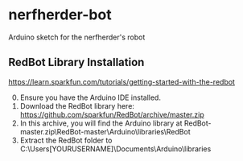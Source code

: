 # nerfherder-bot
Arduino sketch for the nerfherder's robot

## RedBot Library Installation 
https://learn.sparkfun.com/tutorials/getting-started-with-the-redbot

0. Ensure you have the Arduino IDE installed. 
1. Download the RedBot library here: https://github.com/sparkfun/RedBot/archive/master.zip
2. In this archive, you will find the Arduino library at RedBot-master.zip\RedBot-master\Arduino\libraries\RedBot
3. Extract the RedBot folder to C:\Users\[YOURUSERNAME]\Documents\Arduino\libraries
